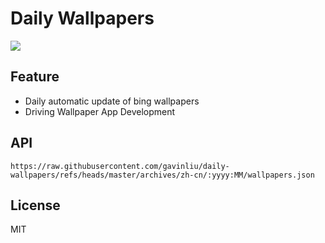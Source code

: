 # Daily Wallpapers
  
![](https://www.bing.com/th?id=OHR.ButchartFlowers_ZH-CN6692930571_UHD.jpg)

## Feature

- Daily automatic update of bing wallpapers
- Driving Wallpaper App Development

## API

```
https://raw.githubusercontent.com/gavinliu/daily-wallpapers/refs/heads/master/archives/zh-cn/:yyyy:MM/wallpapers.json
```

## License

MIT
  
